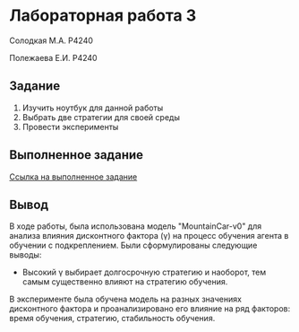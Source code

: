 # Лабораторная работа 3

Солодкая М.А. P4240

Полежаева Е.И. P4240

## Задание

1. Изучить ноутбук для данной работы
2. Выбрать две стратегии для своей среды
3. Провести эксперименты

## Выполненное задание

[Ссылка на выполненное задание](https://github.com/ZhenyaP0/KnowledgeGrpahCourse/blob/79a57a8240ce618bbe35a1b613220314416bb9fd/Practice/2024/VTSAI/Polezhaeva_Evgenia/Lab3/lab3.ipynb)

## Вывод

В ходе работы, была использована модель "MountainCar-v0" для анализа влияния дисконтного фактора (γ) на процесс обучения агента в обучении с подкреплением. Были сформулированы следующие выводы:
- Высокий γ выбирает долгосрочную стратегию и наоборот, тем самым существенно влияют на стратегию обучения.

В эксперименте была обучена модель на разных значениях дисконтного фактора и проанализировано его влияние на ряд факторов: время обучения, стратегию, стабильность обучения. 



